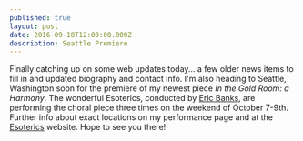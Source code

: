 ```yaml
---
published: true
layout: post
date: 2016-09-18T12:00:00.000Z
description: Seattle Premiere
---
```



Finally catching up on some web updates today... a few older news items to fill in and updated biography and contact info.  I'm also heading to Seattle, Washington soon for the premiere of my newest piece _In the Gold Room: a Harmony_.  The wonderful Esoterics, conducted by [Eric Banks](http://ericbanks.com/), are performing the choral piece three times on the weekend of October 7-9th.  Further info about exact locations on my performance page and at the [Esoterics](http://www.theesoterics.org/) website.  Hope to see you there!

